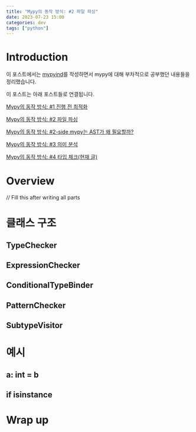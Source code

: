 ```yaml
---
title: "Mypy의 동작 방식: #2 파일 파싱"
date: 2023-07-23 15:00
categories: dev
tags: ["python"]
---
```


# Introduction

이 포스트에서는 [mypyind](https://github.com/yangkyeongmo/mypyind)를 작성하면서 mypy에 대해 부차적으로 공부했던 내용들을 정리했습니다.

이 포스트는 아래 포스트들로 연결됩니다.

[Mypy의 동작 방식: #1 진행 전 최적화](./2023-07-18-mypy-1-pre-optimization.md)

[Mypy의 동작 방식: #2 파일 파싱](./2023-07-23-mypy-2-parsing.md)

[Mypy의 동작 방식: #2-side mypy는 AST가 왜 필요할까?](./2023-07-23-mypy-2-1-why-ast.md)

[Mypy의 동작 방식: #3 의미 분석](./2023-07-24-mypy-3-semanal.md)

[Mypy의 동작 방식: #4 타입 체크(현재 글)](./2023-07-24-mypy-4-typecheck.md)

# Overview

// Fill this after writing all parts

# 클래스 구조

## TypeChecker

## ExpressionChecker

## ConditionalTypeBinder

## PatternChecker

## SubtypeVisitor

# 예시

## a: int = b

## if isinstance

# Wrap up
